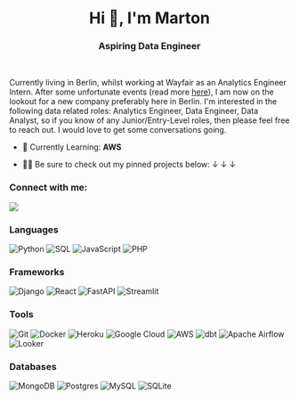 <h1 align="center">Hi 👋, I'm Marton </h1>
<h3 align="center">Aspiring Data Engineer</h3>
<br>

Currently living in Berlin, whilst working at Wayfair as an Analytics Engineer Intern. After some unfortunate events (read more [here](https://www.cnbc.com/2025/01/10/wayfair-to-exit-germany-cut-730-jobs-in-latest-layoffs.html#:~:text=Wayfair%20is%20exiting%20the%20German,retail%2C%20the%20company%20said%20Friday.)), I am now on the lookout for a new company preferably here in Berlin. I'm interested in the following data related roles: Analytics Engineer, Data Engineer, Data Analyst, so if you know of any Junior/Entry-Level roles, then please feel free to reach out. I would love to get some conversations going.


- 📖 Currently Learning: **AWS**

- 👨‍💻 Be sure to check out my pinned projects below: ↓ ↓ ↓



<h3 align="left">Connect with me:</h3>

<a target="_blank" href="https://www.linkedin.com/in/martonmunkacsi/"><img src="https://img.shields.io/badge/linkedin-%230077B5.svg?&style=for-the-badge&logo=linkedin&logoColor=white" /></a>

<h3 align="left">Languages</h3>

![Python](https://img.shields.io/badge/python-3670A0?style=for-the-badge&logo=python&logoColor=ffdd54)
![SQL](https://img.shields.io/badge/sql-053c79?style=for-the-badge&logo=database&labelColor=fff)
![JavaScript](https://img.shields.io/badge/javascript-%23323330.svg?style=for-the-badge&logo=javascript&logoColor=%23F7DF1E)
![PHP](https://img.shields.io/badge/php-%23777BB4.svg?style=for-the-badge&logo=php&logoColor=white)

<h3 align="left">Frameworks</h3>

![Django](https://img.shields.io/badge/django-%23092E20.svg?style=for-the-badge&logo=django&logoColor=white)
![React](https://img.shields.io/badge/react-%2320232a.svg?style=for-the-badge&logo=react&logoColor=%2361DAFB)
![FastAPI](https://img.shields.io/badge/FastAPI-005571?style=for-the-badge&logo=fastapi)
![Streamlit](https://img.shields.io/badge/streamlit-%23FFFFFF.svg?style=for-the-badge&logo=streamlit&logoColor=FF4B4B)

<h3 align="left">Tools</h3>

![Git](https://img.shields.io/badge/git-%23F05033.svg?style=for-the-badge&logo=git&logoColor=white)
![Docker](https://img.shields.io/badge/docker-%230db7ed.svg?style=for-the-badge&logo=docker&logoColor=white)
![Heroku](https://img.shields.io/badge/heroku-%23430098.svg?style=for-the-badge&logo=heroku&logoColor=white)
![Google Cloud](https://img.shields.io/badge/GoogleCloud-%234285F4.svg?style=for-the-badge&logo=google-cloud&logoColor=white)
![AWS](https://img.shields.io/badge/AWS-%23FF9900.svg?style=for-the-badge&logo=amazon-aws&logoColor=white)
![dbt](https://img.shields.io/badge/dbt-fff.svg?style=for-the-badge&logo=dbt&logoColor=orange)
![Apache Airflow](https://img.shields.io/badge/Apache%20Airflow-017CEE?style=for-the-badge&logo=Apache%20Airflow&logoColor=white)
![Looker](https://img.shields.io/badge/looker-fff.svg?style=for-the-badge&logo=looker&logoColor=blue)

<h3 align="left">Databases</h3>

![MongoDB](https://img.shields.io/badge/MongoDB-%234ea94b.svg?style=for-the-badge&logo=mongodb&logoColor=white)
![Postgres](https://img.shields.io/badge/postgres-%23316192.svg?style=for-the-badge&logo=postgresql&logoColor=white)
![MySQL](https://img.shields.io/badge/mysql-%2300f.svg?style=for-the-badge&logo=mysql&logoColor=white)
![SQLite](https://img.shields.io/badge/sqlite-%2307405e.svg?style=for-the-badge&logo=sqlite&logoColor=white)
